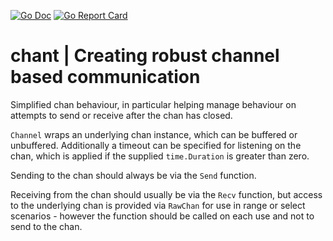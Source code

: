 [![Go Doc](https://pkg.go.dev/badge/github.com/gford1000-go/chant.svg)](https://pkg.go.dev/github.com/gford1000-go/chant)
[![Go Report Card](https://goreportcard.com/badge/github.com/gford1000-go/chant)](https://goreportcard.com/report/github.com/gford1000-go/chant)

chant | Creating robust channel based communication
===================================================

Simplified chan behaviour, in particular helping manage behaviour on attempts
to send or receive after the chan has closed.

`Channel` wraps an underlying chan instance, which can be buffered or unbuffered.
Additionally a timeout can be specified for listening on the chan, which is applied
if the supplied `time.Duration` is greater than zero.

Sending to the chan should always be via the `Send` function.

Receiving from the chan should usually be via the `Recv` function, but access to the
underlying chan is provided via `RawChan` for use in range or select scenarios - 
however the function should be called on each use and not to send to the chan.
